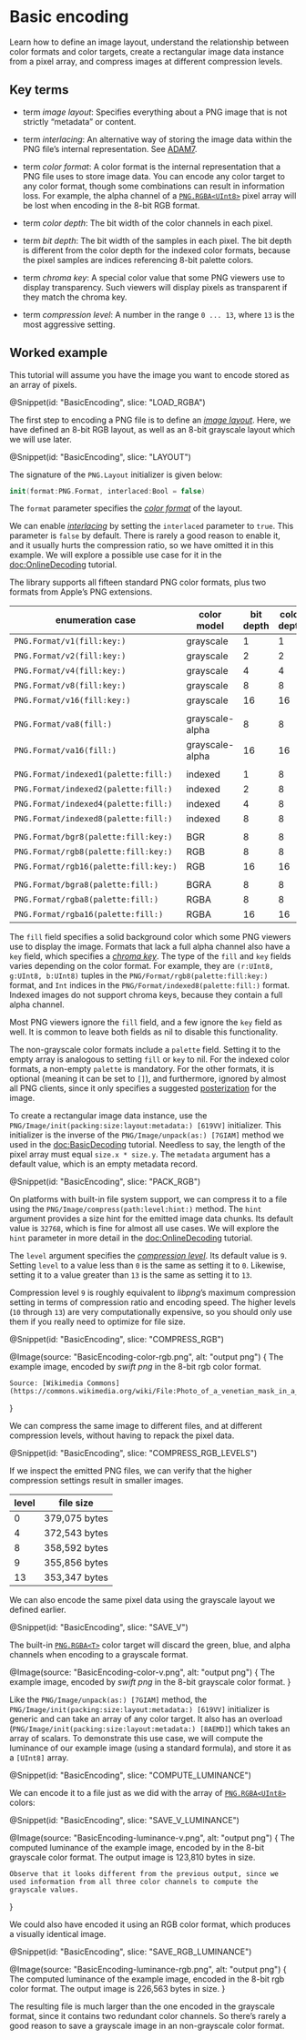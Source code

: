 # Basic encoding

Learn how to define an image layout, understand the relationship between color formats and color targets, create a rectangular image data instance from a pixel array, and compress images at different compression levels.

## Key terms

-   term *image layout*:
    Specifies everything about a PNG image that is not strictly “metadata” or content.

-   term *interlacing*:
    An alternative way of storing the image data within the PNG file’s internal representation. See [ADAM7](https://en.wikipedia.org/wiki/Adam7_algorithm).

-   term *color format*:
    A color format is the internal representation that a PNG file uses to store image data. You can encode any color target to any color format, though some combinations can result in information loss. For example, the alpha channel of a [`PNG.RGBA<UInt8>`](/PNG/RGBA) pixel array will be lost when encoding in the 8-bit RGB format.

-   term *color depth*:
    The bit width of the color channels in each pixel.

-   term *bit depth*:
    The bit width of the samples in each pixel. The bit depth is different from the color depth for the indexed color formats, because the pixel samples are indices referencing 8-bit palette colors.

-   term *chroma key*:
    A special color value that some PNG viewers use to display transparency. Such viewers will display pixels as transparent if they match the chroma key.

-   term *compression level*:
    A number in the range `0 ... 13`, where `13` is the most aggressive setting.


## Worked example

This tutorial will assume you have the image you want to encode stored as an array of pixels.

@Snippet(id: "BasicEncoding", slice: "LOAD_RGBA")

The first step to encoding a PNG file is to define an [*image layout*](#st:image%20layout). Here, we have defined an 8-bit RGB layout, as well as an 8-bit grayscale layout which we will use later.

@Snippet(id: "BasicEncoding", slice: "LAYOUT")

The signature of the ``PNG.Layout`` initializer is given below:

```swift
init(format:PNG.Format, interlaced:Bool = false)
```

The `format` parameter specifies the [*color format*](#st:color%20format) of the layout.

We can enable [*interlacing*](#st:interlacing) by setting the `interlaced` parameter to `true`. This parameter is `false` by default. There is rarely a good reason to enable it, and it usually hurts the compression ratio, so we have omitted it in this example. We will explore a possible use case for it in the <doc:OnlineDecoding> tutorial.

The library supports all fifteen standard PNG color formats, plus two formats from Apple’s PNG extensions.

|          enumeration case                 |    color model    | bit depth | color depth | standard  |
| -------------------------------------     | ----------------- | --------- | ----------- | --------- |
| ``PNG.Format/v1(fill:key:)``              | grayscale         | 1         | 1           | core      |
| ``PNG.Format/v2(fill:key:)``              | grayscale         | 2         | 2           | core      |
| ``PNG.Format/v4(fill:key:)``              | grayscale         | 4         | 4           | core      |
| ``PNG.Format/v8(fill:key:)``              | grayscale         | 8         | 8           | core      |
| ``PNG.Format/v16(fill:key:)``             | grayscale         | 16        | 16          | core      |
||||||
| ``PNG.Format/va8(fill:)``                 | grayscale-alpha   | 8         | 8           | core      |
| ``PNG.Format/va16(fill:)``                | grayscale-alpha   | 16        | 16          | core      |
||||||
| ``PNG.Format/indexed1(palette:fill:)``    | indexed           | 1         | 8           | core      |
| ``PNG.Format/indexed2(palette:fill:)``    | indexed           | 2         | 8           | core      |
| ``PNG.Format/indexed4(palette:fill:)``    | indexed           | 4         | 8           | core      |
| ``PNG.Format/indexed8(palette:fill:)``    | indexed           | 8         | 8           | core      |
||||||
| ``PNG.Format/bgr8(palette:fill:key:)``    | BGR               | 8         | 8           | apple     |
| ``PNG.Format/rgb8(palette:fill:key:)``    | RGB               | 8         | 8           | core      |
| ``PNG.Format/rgb16(palette:fill:key:)``   | RGB               | 16        | 16          | core      |
||||||
| ``PNG.Format/bgra8(palette:fill:)``       | BGRA              | 8         | 8           | apple     |
| ``PNG.Format/rgba8(palette:fill:)``       | RGBA              | 8         | 8           | core      |
| ``PNG.Format/rgba16(palette:fill:)``      | RGBA              | 16        | 16          | core      |

The `fill` field specifies a solid background color which some PNG viewers use to display the image. Formats that lack a full alpha channel also have a `key` field, which specifies a [*chroma key*](#st:chroma%20key). The type of the `fill` and `key` fields varies depending on the color format. For example, they are `(r:UInt8, g:UInt8, b:UInt8)` tuples in the ``PNG/Format/rgb8(palette:fill:key:)`` format, and ``Int`` indices in the ``PNG/Format/indexed8(palette:fill:)`` format. Indexed images do not support chroma keys, because they contain a full alpha channel.

Most PNG viewers ignore the `fill` field, and a few ignore the `key` field as well. It is common to leave both fields as nil to disable this functionality.

The non-grayscale color formats include a `palette` field. Setting it to the empty array is analogous to setting `fill` or `key` to nil. For the indexed color formats, a non-empty `palette` is mandatory. For the other formats, it is optional (meaning it can be set to `[]`), and furthermore, ignored by almost all PNG clients, since it only specifies a suggested [posterization](https://en.wikipedia.org/wiki/Posterization) for the image.

To create a rectangular image data instance, use the ``PNG/Image/init(packing:size:layout:metadata:) [619VV]`` initializer. This initializer is the inverse of the ``PNG/Image/unpack(as:) [7GIAM]`` method we used in the <doc:BasicDecoding> tutorial. Needless to say, the length of the pixel array must equal `size.x * size.y`. The `metadata` argument has a default value, which is an empty metadata record.

@Snippet(id: "BasicEncoding", slice: "PACK_RGB")

On platforms with built-in file system support, we can compress it to a file using the ``PNG/Image/compress(path:level:hint:)`` method. The `hint` argument provides a size hint for the emitted image data chunks. Its default value is `32768`, which is fine for almost all use cases. We will explore the `hint` parameter in more detail in the <doc:OnlineDecoding> tutorial.

The `level` argument specifies the [*compression level*](#st:compression%20level). Its default value is `9`. Setting `level` to a value less than `0` is the same as setting it to `0`. Likewise, setting it to a value greater than `13` is the same as setting it to `13`.

Compression level `9` is roughly equivalent to *libpng*’s maximum compression setting in terms of compression ratio and encoding speed. The higher levels (`10` through `13`) are very computationally expensive, so you should only use them if you really need to optimize for file size.

@Snippet(id: "BasicEncoding", slice: "COMPRESS_RGB")

@Image(source: "BasicEncoding-color-rgb.png", alt: "output png") {
    The example image, encoded by *swift png* in the 8-bit rgb color format.

    Source: [Wikimedia Commons](https://commons.wikimedia.org/wiki/File:Photo_of_a_venetian_mask_in_a_studio_photo_session.jpg)
}


We can compress the same image to different files, and at different compression levels, without having to repack the pixel data.

@Snippet(id: "BasicEncoding", slice: "COMPRESS_RGB_LEVELS")

If we inspect the emitted PNG files, we can verify that the higher compression settings result in smaller images.

| level | file size     |
| ----- | ------------- |
| 0     | 379,075 bytes |
| 4     | 372,543 bytes |
| 8     | 358,592 bytes |
| 9     | 355,856 bytes |
| 13    | 353,347 bytes |

We can also encode the same pixel data using the grayscale layout we defined earlier.

@Snippet(id: "BasicEncoding", slice: "SAVE_V")

The built-in [`PNG.RGBA<T>`](/PNG/RGBA) color target will discard the green, blue, and alpha channels when encoding to a grayscale format.

@Image(source: "BasicEncoding-color-v.png", alt: "output png") {
    The example image, encoded by *swift png* in the 8-bit grayscale color format.
}

Like the ``PNG/Image/unpack(as:) [7GIAM]`` method, the ``PNG/Image/init(packing:size:layout:metadata:) [619VV]`` initializer is generic and can take an array of any color target. It also has an overload (``PNG/Image/init(packing:size:layout:metadata:) [8AEMD]``) which takes an array of scalars. To demonstrate this use case, we will compute the luminance of our example image (using a standard formula), and store it as a `[UInt8]` array.

@Snippet(id: "BasicEncoding", slice: "COMPUTE_LUMINANCE")

We can encode it to a file just as we did with the array of [`PNG.RGBA<UInt8>`](/PNG/RGBA) colors:

@Snippet(id: "BasicEncoding", slice: "SAVE_V_LUMINANCE")

@Image(source: "BasicEncoding-luminance-v.png", alt: "output png") {
    The computed luminance of the example image, encoded by in the 8-bit grayscale color format. The output image is 123,810 bytes in size.

    Observe that it looks different from the previous output, since we used information from all three color channels to compute the grayscale values.
}

We could also have encoded it using an RGB color format, which produces a visually identical image.

@Snippet(id: "BasicEncoding", slice: "SAVE_RGB_LUMINANCE")

@Image(source: "BasicEncoding-luminance-rgb.png", alt: "output png") {
    The computed luminance of the example image, encoded in the 8-bit rgb color format. The output image is 226,563 bytes in size.
}

The resulting file is much larger than the one encoded in the grayscale format, since it contains two redundant color channels. So there’s rarely a good reason to save a grayscale image in an non-grayscale color format.
